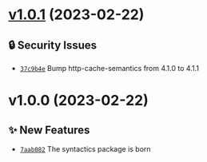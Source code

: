 # [v1.0.1](https://github.com/aaditmshah/syntactics/compare/v1.0.0...v1.0.1) (2023-02-22)

## 🔒 Security Issues

- [`37c9b4e`](https://github.com/aaditmshah/syntactics/commit/37c9b4e) Bump http-cache-semantics from 4.1.0 to 4.1.1

# v1.0.0 (2023-02-22)

## ✨ New Features

- [`7aab082`](https://github.com/aaditmshah/syntactics/commit/7aab082) The syntactics package is born
